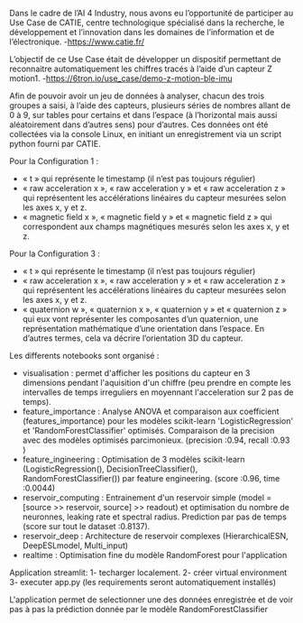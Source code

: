 Dans le cadre de l’AI 4 Industry, nous avons eu l’opportunité de participer au Use Case de
CATIE, centre technologique spécialisé dans la recherche, le développement et l’innovation
dans les domaines de l’information et de l’électronique.
-https://www.catie.fr/

L’objectif de ce Use Case était de développer un dispositif permettant de reconnaitre
automatiquement les chiffres tracés à l’aide d’un capteur Z motion1.
-https://6tron.io/use_case/demo-z-motion-ble-imu

Afin de pouvoir avoir un jeu de données à analyser, chacun des trois groupes a saisi, à l’aide
des capteurs, plusieurs séries de nombres allant de 0 à 9, sur tables pour certains et dans
l’espace (à l’horizontal mais aussi aléatoirement dans d’autres sens) pour d’autres. Ces
données ont été collectées via la console Linux, en initiant un enregistrement via un script
python fourni par CATIE.

Pour la Configuration 1 :
- « t » qui représente le timestamp (il n’est pas toujours régulier)
- « raw acceleration x », « raw acceleration y » et « raw acceleration z » qui représentent
les accélérations linéaires du capteur mesurées selon les axes x, y et z.
- « magnetic field x », « magnetic field y » et « magnetic field z » qui correspondent aux
champs magnétiques mesurés selon les axes x, y et z.

Pour la Configuration 3 :
- « t » qui représente le timestamp (il n’est pas toujours régulier)
- « raw acceleration x », « raw acceleration y » et « raw acceleration z » qui représentent
les accélérations linéaires du capteur mesurées selon les axes x, y et z.
- « quaternion w », « quaternion x », « quaternion y » et « quaternion z » qui eux vont
représenter les composantes d’un quaternion, une représentation mathématique d’une
orientation dans l’espace. En d’autres termes, cela va décrire l’orientation 3D du
capteur.


Les differents notebooks sont organisé :
- visualisation : 
    permet d'afficher les positions du capteur en 3 dimensions pendant l'aquisition d'un chiffre (peu prendre en compte les intervalles de temps irreguliers en moyennant l'acceleration sur 2 pas de temps).
- feature_importance : 
    Analyse ANOVA et comparaison aux coefficient (features_importance) pour les modèles scikit-learn 'LogisticRegression' et 'RandomForestClassifier' optimisés. Comparaison de la precision avec des modèles optimisés parcimonieux. (precision :0.94, recall :0.93 )
- feature_ingineering : 
    Optimisation de 3 modèles scikit-learn (LogisticRegression(), DecisionTreeClassifier(), RandomForestClassifier()) par feature engineering. (score :0.96, time :0.0044)
- reservoir_computing :
    Entrainement d'un reservoir simple (model = [source >> reservoir, source] >> readout) et optimisation du nombre de neuronnes, leaking rate et spectral radius. Prediction par pas de temps (score sur tout le dataset :0.8137).
- reservoir_deep :
    Architecture de reservoir complexes (HierarchicalESN, DeepESLmodel, Multi_input)
- realtime : 
    Optimisation fine du modèle RandomForest pour l'application


Application streamlit:
1- techarger localement.
2- créer virtual environment
3- executer app.py (les requirements seront automatiquement installés)

L'application permet de selectionner une des données enregistrée et de voir pas à pas la prédiction donnée par le modèle RandomForestClassifier